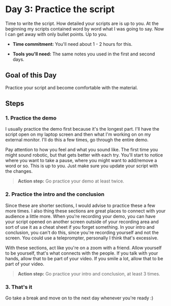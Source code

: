 # Day 3: Practice the script

Time to write the script. How detailed your scripts are is up to you. At the beginning my scripts contained word by word what I was going to say. Now I can get away with only bullet points. Up to you.

- **Time commitment:** You'll need about 1 - 2 hours for this.

- **Tools you'll need:** The same notes you used in the first and second days.

## Goal of this Day

Practice your script and become comfortable with the material.

## Steps

### 1. Practice the demo

I usually practice the demo first because it's the longest part. I'll have the script open on my laptop screen and then what I'm working on on my external monitor. I'll do this a few times, go through the entire demo.

Pay attention to how you feel and what you sound like. The first time you might sound robotic, but that gets better with each try. You'll start to notice where you want to take a pause, where you might want to add/remove a word or so. This is up to you. Just make sure you update your script with the changes.

> **Action step:** Go practice your demo at least twice.

### 2. Practice the intro and the conclusion

Since these are shorter sections, I would advise to practice these a few more times. I also thing these sections are great places to connect with your audience a little more. When you're recording your demo, you can have your script opened on another screen outside of your recording area and sort of use it as a cheat sheet if you forget something. In your intro and conclusion, you can't do this, since you're recording yourself and not the screen. You could use a teleprompter, personally I think that's excessive.

With these sections, act like you're on a zoom with a friend. Allow yourself to be yourself, that's what connects with the people. If you talk with your hands, allow that to be part of your video. If you smile a lot, allow that to be part of your video.

> **Action step:** Go practice your intro and conclusion, at least 3 times.

### 3. That's it

Go take a break and move on to the next day whenever you're ready :)